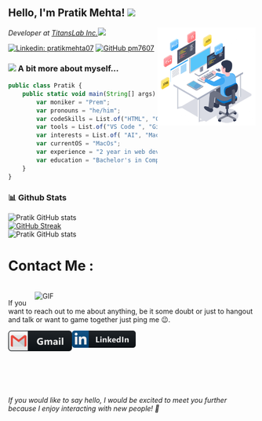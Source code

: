 <h2> Hello, I'm Pratik Mehta! <img src="https://media3.giphy.com/media/v1.Y2lkPTc5MGI3NjExM3UydXYyazQzMG9kdXVscG1lYzFkMTI4bnVic2xkbWZsZmVicTk5YyZlcD12MV9pbnRlcm5hbF9naWZfYnlfaWQmY3Q9Zw/Cmr1OMJ2FN0B2/giphy.webp" width="50"></h2>
<img align='right' src="/assets/output-onlinegiftools.gif" width="200">
<p><em>Developer at <a href="https://titanslab.in">TitansLab Inc.</a><img src="https://media.tenor.com/6JptszQgCnkAAAAj/text-work.gif" width="30"> 
</em></p>


[![Linkedin: pratikmehta07](https://img.shields.io/badge/-Dhyey-blue?style=flat-square&logo=Linkedin&logoColor=white&link=https://https://www.linkedin.com/in/pratikmehta07)](https://www.linkedin.com/in/pratikmehta07)
[![GitHub pm7607](https://img.shields.io/github/followers/pm7607?label=follow&style=social)](https://github.com/pm7607)


### <img src="https://media.giphy.com/media/VgCDAzcKvsR6OM0uWg/giphy.gif" width="50"> A bit more about myself...   

```javascript
public class Pratik {
    public static void main(String[] args) {
        var moniker = "Prem";
        var pronouns = "he/him";
        var codeSkills = List.of("HTML", "CSS","C","Bootstrap","JavaScript","TypeScript","PHP","Python","Java","Asp.Net","MySql");
        var tools = List.of("VS Code ", "GitHub Copilot","XCode");
        var interests = List.of( "AI", "Machine Learning", "Team Building","Server Management","Leadership");
        var currentOS = "MacOs";
        var experience = "2 year in web dev";
        var education = "Bachelor's in Computer Science";
    }
}

```

### 📊 Github Stats
![Pratik GitHub stats](https://github-readme-stats.vercel.app/api?username=pm7607&show_icons=true&theme=radical)<br>
[![GitHub Streak](https://github-readme-streak-stats.herokuapp.com?user=pm7607&theme=radical&date_format=M%20j%5B%2C%20Y%5D)](https://git.io/streak-stats)<br>
![Pratik GitHub stats](https://github-readme-stats.vercel.app/api/top-langs/?username=pm7607&hide=html,css,shaderlab,kotlin,hlsl&theme=radical)<br>
# Contact Me :

<p>
 </br>


<img hight="320" width="450" align="right" alt="GIF" src="https://media4.giphy.com/media/v1.Y2lkPTc5MGI3NjExYjIwZzc0ZGhmZTBwbG5wOWVpbnhsbTJ2eWRqMm9renF2ejVkMnJqaiZlcD12MV9pbnRlcm5hbF9naWZfYnlfaWQmY3Q9Zw/TuDyQjiZGWwQ8j3DAr/giphy.webp">


If you want to reach out to me about anything, be it some doubt or just to hangout and talk or want to game together just ping me 😉.

<a href="mailto:premmehta7607@gmail.com">
 <img align="left" alt="Gmail" width="130" hight="100" src="/assets/gmail.png" />
</a>
<a href="https://www.linkedin.com/in/pratikmehta07">
  <img align="left" alt="Linkedin" width="130" hight="100" src="/assets/linkedin.png" />
</a>
 </p>
</br>
</br>
</br>
</br>
</br>
</br>
</br>



<em>If you would like to say hello, I would be excited to meet you further because I enjoy interacting with new people! 🤝</em>
